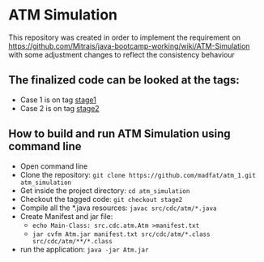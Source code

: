 # ATM Simulation
This repository was created in order to implement the requirement on https://github.com/Mitrais/java-bootcamp-working/wiki/ATM-Simulation with some adjustment changes to reflect the consistency behaviour
## The finalized code can be looked at the tags:
- Case 1 is on tag [stage1](https://github.com/madfat/atm_1/tree/stage1)
- Case 2 is on tag [stage2](https://github.com/madfat/atm_1/tree/stage2)
## How to build and run ATM Simulation using command line
- Open command line
- Clone the repository: ```git clone https://github.com/madfat/atm_1.git atm_simulation```
- Get inside the project directory: ```cd atm_simulation```
- Checkout the tagged code: ```git checkout stage2```
- Compile all the *.java resources: ```javac src/cdc/atm/*.java```
- Create Manifest and jar file: 
  - ```echo Main-Class: src.cdc.atm.Atm >manifest.txt```
  - ```jar cvfm Atm.jar manifest.txt src/cdc/atm/*.class src/cdc/atm/**/*.class```
- run the application: ```java -jar Atm.jar```
